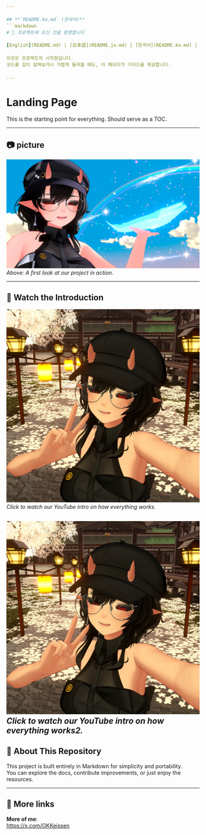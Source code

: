 ```yaml
---

## **`README.ko.md` (한국어)**
```markdown
# 🌟 프로젝트에 오신 것을 환영합니다

[English](README.md) | [日本語](README.ja.md) | [한국어](README.ko.md) | [中文](README.zh.md)

이곳은 프로젝트의 시작점입니다.  
코드를 깊이 살펴보거나 가볍게 둘러볼 때도, 이 페이지가 가이드를 제공합니다.

---
```


# Landing Page

This is the starting point for everything. Should serve as a TOC.

---

## 📷 picture

![Project Screenshot](assets/image1.jpeg)  
*Above: A first look at our project in action.*

---

## 🎥 Watch the Introduction

[![Watch the video](assets/video-thumbnail.jpeg)](https://www.youtube.com/shorts/4lbDZrKahrI)  
*Click to watch our YouTube intro on how everything works.*

[![Watch the video](assets/video-thumbnail.jpeg)](https://www.youtube.com/watch?v=a-0x7d_G6gc)  
*Click to watch our YouTube intro on how everything works2.*
---

## 📜 About This Repository

This project is built entirely in Markdown for simplicity and portability.  
You can explore the docs, contribute improvements, or just enjoy the resources.

---

## 🚀 More links

**More of me**:  
https://x.com/OKKeissen
